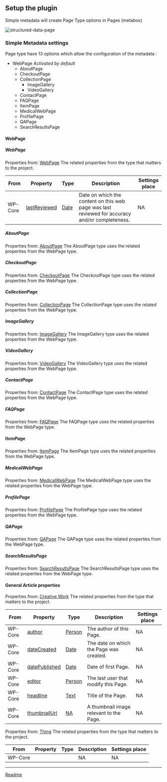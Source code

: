 ## Setup the plugin

Simple metadata will create Page Type options in Pages (metabox)

![structured-data-page](https://raw.githubusercontent.com/my-language-skills/simple-metadata/master/doc/images/structured-data-page.png)

### Simple Metadata settings
Page type have 13 options which allow the configuration of the metadata :
* WebPage *Activated by default*
  * AboutPage
  * CheckoutPage
  * CollectionPage
    * ImageGallery
    * VideoGallery
  * ContactPage
  * FAQPage
  * ItemPage
  * MedicalWebPage
  * ProfilePage
  * QAPage
  * SearchResultsPage

#### WebPage

##### WebPage

Properties from: [WebPage](https://schema.org/Article "https://schema.org/WebPage")
The related properties from the type that matters to the project.

| From | Property | Type | Description | Settings place |
| ---- | -------- |----- | ----------- | --------------
| WP-Core | [lastReviewed](https://schema.org/lastReviewed) | [Date](https://schema.org/Date) | 	Date on which the content on this web page was last reviewed for accuracy and/or completeness. | NA

##### AboutPage

Properties from: [AboutPage](https://schema.org/AboutPage "https://schema.org/AboutPage")
The AboutPage type uses the related properties from the WebPage type.

##### CheckoutPage

Properties from: [CheckoutPage](https://schema.org/CheckoutPage "https://schema.org/CheckoutPage")
The CheckoutPage type uses the related properties from the WebPage type.

##### CollectionPage

Properties from: [CollectionPage](https://schema.org/CollectionPage "https://schema.org/CollectionPage")
The CollectionPage type uses the related properties from the WebPage type.

##### ImageGallery

Properties from: [ImageGallery](https://schema.org/ImageGallery "https://schema.org/ImageGallery")
The ImageGallery type uses the related properties from the WebPage type.

##### VideoGallery

Properties from: [VideoGallery](https://schema.org/VideoGallery "https://schema.org/VideoGallery")
The VideoGallery type uses the related properties from the WebPage type.

##### ContactPage

Properties from: [ContactPage](https://schema.org/ContactPage "https://schema.org/ContactPage")
The ContactPage type uses the related properties from the WebPage type.

##### FAQPage

Properties from: [FAQPage](https://schema.org/FAQPage "https://schema.org/FAQPage")
The FAQPage type uses the related properties from the WebPage type.

##### ItemPage

Properties from: [ItemPage](https://schema.org/ItemPage "https://schema.org/ItemPage")
The ItemPage type uses the related properties from the WebPage type.

##### MedicalWebPage

Properties from: [MedicalWebPage](https://schema.org/MedicalWebPage "https://schema.org/MedicalWebPage")
The MedicalWebPage type uses the related properties from the WebPage type.

##### ProfilePage

Properties from: [ProfilePage](https://schema.org/ProfilePage "https://schema.org/ProfilePage")
The ProfilePage type uses the related properties from the WebPage type.

##### QAPage

Properties from: [QAPage](https://schema.org/QAPage "https://schema.org/QAPage")
The QAPage type uses the related properties from the WebPage type.

##### SearchResultsPage

Properties from: [SearchResultsPage](https://schema.org/SearchResultsPage "https://schema.org/SearchResultsPage")
The SearchResultsPage type uses the related properties from the WebPage type.

#### General Article properties

Properties from: [Creative Work](https://schema.org/CreativeWork "https://schema.org/CreativeWork")
The related properties from the type that matters to the project.

| From | Property | Type | Description | Settings place |
| ---- | -------- |----- | ----------- | --------------
| WP-Core | [author](https://schema.org/author) | [Person](https://schema.org/Person) | The author of this Page.  | NA
| WP-Core | [dateCreated](https://schema.org/dateCreated) | [Date](https://schema.org/Date) | The date on which the Page was created. | NA
| WP-Core | [datePublished](https://schema.org/datePublished) | [Date](https://schema.org/Date) | Date of first Page. | NA
| WP-Core | [editor](https://schema.org/editor) | [Person](https://schema.org/Person) | The last user that modify this Page.  | NA
| WP-Core | [headline](https://schema.org/headline) | [Text](https://schema.org/Text) | Title of the Page. | NA
| WP-Core | [thumbnailUrl](https://schema.org/thumbnailUrl) | [NA](https://schema.org/URL) | A thumbnail image relevant to the Page. | NA

Properties from: [Thing](https://schema.org/Thing "https://schema.org/Thing")
The related properties from the type that matters to the project.

| From | Property | Type | Description | Settings place |
| ---- | -------- |----- | ----------- | --------------
| WP-Core | []() | []() | 	NA | NA



---

[Readme](//Readme.md)
